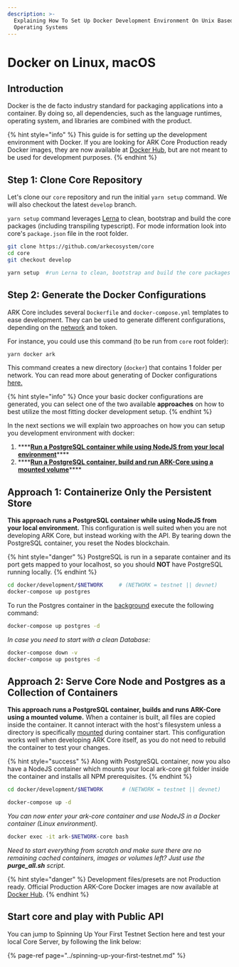```yaml
---
description: >-
  Explaining How To Set Up Docker Development Environment On Unix Based
  Operating Systems
---
```


# Docker on Linux, macOS

## Introduction

Docker is the de facto industry standard for packaging applications into a container. By doing so, all dependencies, such as the language runtimes, operating system, and libraries are combined with the product.

{% hint style="info" %}
This guide is for setting up the development environment with Docker. If you are looking for ARK Core Production ready Docker images, they are now available at [Docker Hub](https://hub.docker.com/r/arkecosystem/core), but are not meant to be used for development purposes.
{% endhint %}

## Step 1: Clone Core Repository

Let's clone our `core` repository and run the initial `yarn setup` command. We will also checkout the latest `develop` branch. 

`yarn setup` command leverages [Lerna](https://github.com/lerna/lerna) to clean, bootstrap and build the core packages \(including transpiling typescript\). For mode information look into core's `package.json` file in the root folder.

```bash
git clone https://github.com/arkecosystem/core
cd core
git checkout develop

yarn setup  #run Lerna to clean, bootstrap and build the core packages
```

## Step 2: Generate the Docker Configurations

ARK Core includes several `Dockerfile` and `docker-compose.yml` templates to ease development. They can be used to generate different configurations, depending on the [network](../../concepts/core-network-profiles.md) and token.

For instance, you could use this command \(to be run from `core` root folder\):

```bash
yarn docker ark
```

This command creates a new directory \(`docker`\) that contains 1 folder per network. You can read more about generating of Docker configurations [here.](linux.md#step-7-1-database-setup-using-docker)

{% hint style="info" %}
Once your basic docker configurations are generated, you can select one of the two available **approaches** on how to best utilize the most fitting docker development setup.
{% endhint %}

In the next sections we will explain two approaches on how you can setup you development environment with docker:

1. \*\*\*\*[**Run a PostgreSQL container while using NodeJS from your local environment**](docker.md#approach-1-containerize-only-the-persistent-store)\*\*\*\*
2. \*\*\*\*[**Run a PostgreSQL container, build and run ARK-Core using a mounted volume**](docker.md#approach-2-serve-core-server-as-a-collection-of-containers)\*\*\*\*

## Approach 1: Containerize Only the Persistent Store

**This approach runs a PostgreSQL container while using NodeJS from your local environment.** This configuration is well suited when you are not developing ARK Core, but instead working with the API. By tearing down the PostgreSQL container, you reset the Nodes blockchain.

{% hint style="danger" %}
PostgreSQL is run in a separate container and its port gets mapped to your localhost, so you should **NOT** have PostgreSQL running locally.
{% endhint %}

```bash
cd docker/development/$NETWORK     # (NETWORK = testnet || devnet)
docker-compose up postgres
```

To run the Postgres container in the [background](https://docs.docker.com/engine/reference/run/) execute the following command:

```bash
docker-compose up postgres -d
```

_In case you need to start with a clean Database:_

```bash
docker-compose down -v
docker-compose up postgres -d
```

## Approach 2: Serve Core Node and Postgres as a Collection of Containers

**This approach runs a PostgreSQL container, builds and runs ARK-Core using a mounted volume.** When a container is built, all files are copied inside the container. It cannot interact with the host's filesystem unless a directory is specifically [mounted](https://docs.docker.com/storage/volumes/) during container start. This configuration works well when developing ARK Core itself, as you do not need to rebuild the container to test your changes.

{% hint style="success" %}
Along with PostgreSQL container, now you also have a NodeJS container which mounts your local ark-core git folder inside the container and installs all NPM prerequisites.
{% endhint %}

```bash
cd docker/development/$NETWORK      # (NETWORK = testnet || devnet)
```

```bash
docker-compose up -d
```

_You can now enter your ark-core container and use NodeJS in a Docker container \(Linux environment\)._

```bash
docker exec -it ark-$NETWORK-core bash
```

_Need to start everything from scratch and make sure there are no remaining cached containers, images or volumes left? Just use the **purge\_all.sh** script._

{% hint style="danger" %}
Development files/presets are not Production ready. Official Production ARK-Core Docker images are now available at [Docker Hub](https://hub.docker.com/r/arkecosystem/core).
{% endhint %}

## Start core and play with Public API

You can jump to Spinning Up Your First Testnet Section here and test your local Core Server, by following the link below:

{% page-ref page="../spinning-up-your-first-testnet.md" %}


